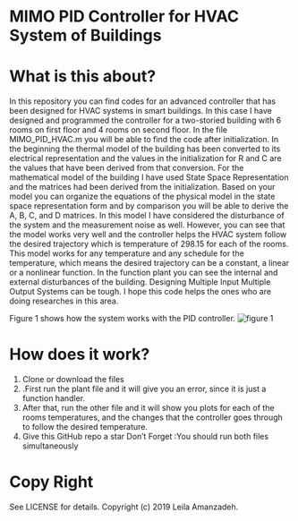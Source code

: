 # MIMO PID Controller for HVAC System of Buildings


What is this about?
===================

In this repository you can find codes for an advanced controller that has been designed for HVAC systems in smart buildings. In this case I have designed and programmed the controller for a two-storied building with 6 rooms on first floor and 4 rooms on second floor.  In the file MIMO_PID_HVAC.m you will be able to find the code after initialization. In the beginning the thermal model of the building has been converted to its electrical representation and the values in the initialization for R and C are the values that have been derived from that conversion. For the mathematical model of the building I have used State Space Representation and the matrices had been derived from the initialization. Based on your model you can organize the equations of the physical model in the state space representation form and by comparison you will be able to derive the A, B, C, and D matrices. In this model I have considered the disturbance of the system and the measurement noise as well. However, you can see that the model works very well and the controller helps the HVAC system follow the desired trajectory which is temperature of 298.15 for each of the rooms. This model works for any temperature and any schedule for the temperature, which means the desired trajectory can be a constant, a linear or a nonlinear function. In the function plant you can see the internal and external disturbances of the building.  Designing Multiple Input Multiple Output Systems can be tough. I hope this code helps the ones who are doing researches in this area.

Figure 1 shows how the system works with the PID controller.
![figure 1](https://user-images.githubusercontent.com/35972214/51286252-2d8ad800-19c0-11e9-9cce-0673aa413ea0.JPG)

How does it work?
================

1.	Clone or download the files
2.	.First run the plant file and it will give you an error, since it is just a function handler. 
3.	After that, run the other file and it will show you plots for each of the rooms temperatures, and the changes that the controller goes through to follow the desired temperature.
4.	Give this GitHub repo a star 
Don’t Forget :You should run both files simultaneously

Copy Right
==========
See LICENSE for details. Copyright (c) 2019 Leila Amanzadeh.

